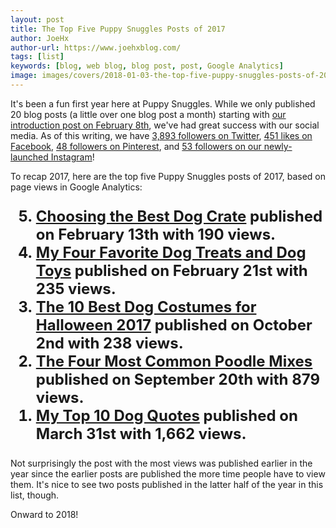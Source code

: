 ```yaml
---
layout: post
title: The Top Five Puppy Snuggles Posts of 2017
author: JoeHx
author-url: https://www.joehxblog.com/
tags: [list]
keywords: [blog, web blog, blog post, post, Google Analytics]
image: images/covers/2018-01-03-the-top-five-puppy-snuggles-posts-of-2017.png
---
```


It's been a fun first year here at Puppy Snuggles. While we only published 20 blog posts (a little over one blog post a month) starting with [our introduction post on February 8th](https://www.puppy-snuggles.com/blog/introducing-puppy-snuggles/), we've had great success with our social media. As of this writing, we have [3,893 followers on Twitter](https://twitter.com/puppy_snuggles), [451 likes on Facebook](http://fb.me/puppysnuggle), [48 followers on Pinterest](https://www.pinterest.com/puppysnuggles12/), and [53 followers on our newly-launched Instagram](https://www.instagram.com/puppy.snuggles/)!

To recap 2017, here are the top five Puppy Snuggles posts of 2017, based on page views in Google Analytics:

<ol reversed style="font-size: x-large;font-weight: bold;">
<li><a href="https://www.puppy-snuggles.com/blog/choosing-the-best-dog-crate/">Choosing the Best Dog Crate</a> published on February 13th with 190 views.</li>
<li><a href="https://www.puppy-snuggles.com/blog/my-four-favorite-dog-treats-and-dog-toys/">My Four Favorite Dog Treats and Dog Toys</a> published on February 21st with 235 views.</li>
<li><a href="https://www.puppy-snuggles.com/blog/the-10-best-dog-costumes-for-halloween-2017/">The 10 Best Dog Costumes for Halloween 2017</a> published on October 2nd with 238 views.</li>
<li><a href="https://www.puppy-snuggles.com/blog/the-four-most-common-poodle-mixes/">The Four Most Common Poodle Mixes</a> published on September 20th with 879 views.</li>
<li><a href="https://www.puppy-snuggles.com/blog/my-top-10-dog-quotes/">My Top 10 Dog Quotes</a> published on March 31st with 1,662 views.</li>
</ol>

Not surprisingly the post with the most views was published earlier in the year since the earlier posts are published the more time people have to view them. It's nice to see two posts published in the latter half of the year in this list, though.

Onward to 2018!
